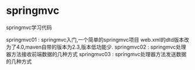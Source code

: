 # springmvc
springmvc学习代码

springmvc01 : springmvc入门,一个简单的springmvc项目 web.xml的dtd版本改为了4.0,maven自带的版本为2.3,版本低功能少.
springmvc02 : springmvc处理器方法接收前端数据的几种方式
springmvc03 : springmvc处理器方法发送数据的几种方式
